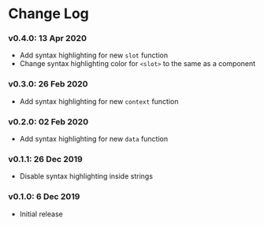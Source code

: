 # Change Log

### v0.4.0: 13 Apr 2020

- Add syntax highlighting for new `slot` function
- Change syntax highlighting color for `<slot>` to the same as a component

### v0.3.0: 26 Feb 2020

- Add syntax highlighting for new `context` function

### v0.2.0: 02 Feb 2020

- Add syntax highlighting for new `data` function

### v0.1.1: 26 Dec 2019

- Disable syntax highlighting inside strings

### v0.1.0: 6 Dec 2019

- Initial release